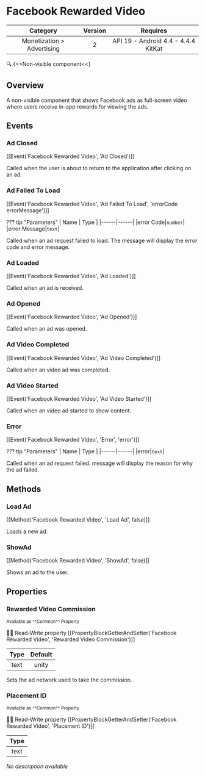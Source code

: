 # Facebook Rewarded Video

| Category | Version | Requires |
|:--------:|:-------:|:--------:|
|Monetization > Advertising|2|API 19 - Android 4.4 - 4.4.4 KitKat|

:mag: {>>Non-visible component<<}

## Overview

A non-visible component that shows Facebook ads as full-screen video where users receive in-app rewards for viewing the ads.

## Events

### Ad Closed

[[Event('Facebook Rewarded Video', 'Ad Closed')]]

Called when the user is about to return to the application after clicking on an ad.

### Ad Failed To Load

[[Event('Facebook Rewarded Video', 'Ad Failed To Load', 'errorCode errorMessage')]]

??? tip "Parameters"
    | Name | Type |
    |------|------|
    |error Code|`number`|
    |error Message|`text`|


Called when an ad request failed to load. The message will display the error code and error message.

### Ad Loaded

[[Event('Facebook Rewarded Video', 'Ad Loaded')]]

Called when an ad is received.

### Ad Opened

[[Event('Facebook Rewarded Video', 'Ad Opened')]]

Called when an ad was opened.

### Ad Video Completed

[[Event('Facebook Rewarded Video', 'Ad Video Completed')]]

Called when an video ad was completed.

### Ad Video Started

[[Event('Facebook Rewarded Video', 'Ad Video Started')]]

Called when an video ad started to show content.

### Error

[[Event('Facebook Rewarded Video', 'Error', 'error')]]

??? tip "Parameters"
    | Name | Type |
    |------|------|
    |error|`text`|


Called when an ad request failed. message will display the reason for why the ad failed.

## Methods

### Load Ad

[[Method('Facebook Rewarded Video', 'Load Ad', false)]]

Loads a new ad.

### ShowAd

[[Method('Facebook Rewarded Video', 'ShowAd', false)]]

Shows an ad to the user.

## Properties

### Rewarded Video Commission

<small>Available as ^^Common^^ Property</small>

:eyes::pencil: Read-Write property
[[PropertyBlockGetterAndSetter('Facebook Rewarded Video', 'Rewarded Video Commission')]]

| Type | Default |
|:----:|:-------:|
|text|unity|

Sets the ad network used to take the commission.

### Placement ID

<small>Available as ^^Common^^ Property</small>

:eyes::pencil: Read-Write property
[[PropertyBlockGetterAndSetter('Facebook Rewarded Video', 'Placement ID')]]

| Type |
|:----:|
|text|

_No description available_